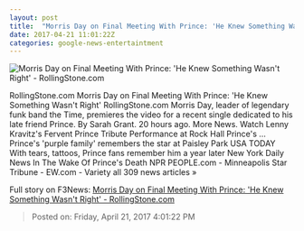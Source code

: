 ```yaml
---
layout: post
title:  "Morris Day on Final Meeting With Prince: 'He Knew Something Wasn't Right' - RollingStone.com"
date: 2017-04-21 11:01:22Z
categories: google-news-entertaintment
---
```


![Morris Day on Final Meeting With Prince: 'He Knew Something Wasn't Right' - RollingStone.com](http://img.wennermedia.com/social/rs-morris-day-v1-d6214374-4bcb-4d46-b493-ee38398a1f89.jpg)

RollingStone.com Morris Day on Final Meeting With Prince: 'He Knew Something Wasn't Right' RollingStone.com Morris Day, leader of legendary funk band the Time, premieres the video for a recent single dedicated to his late friend Prince. By Sarah Grant. 20 hours ago. More News. Watch Lenny Kravitz's Fervent Prince Tribute Performance at Rock Hall Prince's ... Prince's 'purple family' remembers the star at Paisley Park USA TODAY With tears, tattoos, Prince fans remember him a year later New York Daily News In The Wake Of Prince's Death NPR PEOPLE.com - Minneapolis Star Tribune - EW.com - Variety all 309 news articles »


Full story on F3News: [Morris Day on Final Meeting With Prince: 'He Knew Something Wasn't Right' - RollingStone.com](http://www.f3nws.com/n/BBzdEH)

> Posted on: Friday, April 21, 2017 4:01:22 PM

